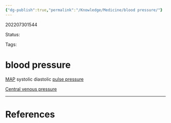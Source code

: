 ```yaml
---
{"dg-publish":true,"permalink":"/Knowledge/Medicine/blood pressure/"}
---
```



202207301544

Status: 

Tags:

# blood pressure
[MAP](Mean%20arterial%20pressure.md)
systolic
diastolic
[pulse pressure](pulse%20pressure.md)

[Central venous pressure](Central%20venous%20pressure.md)






___
# References